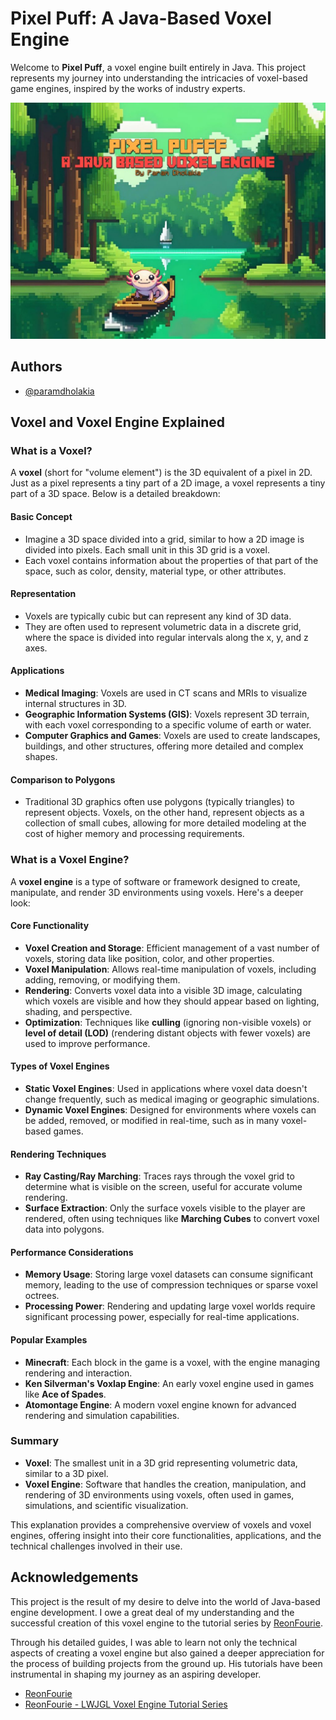 # Pixel Puff: A Java-Based Voxel Engine

Welcome to **Pixel Puff**, a voxel engine built entirely in Java. This project represents my journey into understanding the intricacies of voxel-based game engines, inspired by the works of industry experts.

![Logo](Logo.jpg)

## Authors

- [@paramdholakia](https://www.github.com/paramdholakia)

## Voxel and Voxel Engine Explained

### What is a Voxel?

A **voxel** (short for "volume element") is the 3D equivalent of a pixel in 2D. Just as a pixel represents a tiny part of a 2D image, a voxel represents a tiny part of a 3D space. Below is a detailed breakdown:

#### Basic Concept
- Imagine a 3D space divided into a grid, similar to how a 2D image is divided into pixels. Each small unit in this 3D grid is a voxel.
- Each voxel contains information about the properties of that part of the space, such as color, density, material type, or other attributes.

#### Representation
- Voxels are typically cubic but can represent any kind of 3D data.
- They are often used to represent volumetric data in a discrete grid, where the space is divided into regular intervals along the x, y, and z axes.

#### Applications
- **Medical Imaging**: Voxels are used in CT scans and MRIs to visualize internal structures in 3D.
- **Geographic Information Systems (GIS)**: Voxels represent 3D terrain, with each voxel corresponding to a specific volume of earth or water.
- **Computer Graphics and Games**: Voxels are used to create landscapes, buildings, and other structures, offering more detailed and complex shapes.

#### Comparison to Polygons
- Traditional 3D graphics often use polygons (typically triangles) to represent objects. Voxels, on the other hand, represent objects as a collection of small cubes, allowing for more detailed modeling at the cost of higher memory and processing requirements.

### What is a Voxel Engine?

A **voxel engine** is a type of software or framework designed to create, manipulate, and render 3D environments using voxels. Here's a deeper look:

#### Core Functionality
- **Voxel Creation and Storage**: Efficient management of a vast number of voxels, storing data like position, color, and other properties.
- **Voxel Manipulation**: Allows real-time manipulation of voxels, including adding, removing, or modifying them.
- **Rendering**: Converts voxel data into a visible 3D image, calculating which voxels are visible and how they should appear based on lighting, shading, and perspective.
- **Optimization**: Techniques like **culling** (ignoring non-visible voxels) or **level of detail (LOD)** (rendering distant objects with fewer voxels) are used to improve performance.

#### Types of Voxel Engines
- **Static Voxel Engines**: Used in applications where voxel data doesn't change frequently, such as medical imaging or geographic simulations.
- **Dynamic Voxel Engines**: Designed for environments where voxels can be added, removed, or modified in real-time, such as in many voxel-based games.

#### Rendering Techniques
- **Ray Casting/Ray Marching**: Traces rays through the voxel grid to determine what is visible on the screen, useful for accurate volume rendering.
- **Surface Extraction**: Only the surface voxels visible to the player are rendered, often using techniques like **Marching Cubes** to convert voxel data into polygons.

#### Performance Considerations
- **Memory Usage**: Storing large voxel datasets can consume significant memory, leading to the use of compression techniques or sparse voxel octrees.
- **Processing Power**: Rendering and updating large voxel worlds require significant processing power, especially for real-time applications.

#### Popular Examples
- **Minecraft**: Each block in the game is a voxel, with the engine managing rendering and interaction.
- **Ken Silverman's Voxlap Engine**: An early voxel engine used in games like **Ace of Spades**.
- **Atomontage Engine**: A modern voxel engine known for advanced rendering and simulation capabilities.

### Summary

- **Voxel**: The smallest unit in a 3D grid representing volumetric data, similar to a 3D pixel.
- **Voxel Engine**: Software that handles the creation, manipulation, and rendering of 3D environments using voxels, often used in games, simulations, and scientific visualization.

This explanation provides a comprehensive overview of voxels and voxel engines, offering insight into their core functionalities, applications, and the technical challenges involved in their use.

## Acknowledgements

This project is the result of my desire to delve into the world of Java-based engine development. I owe a great deal of my understanding and the successful creation of this voxel engine to the tutorial series by [ReonFourie](https://www.youtube.com/@ReonFourie).

Through his detailed guides, I was able to learn not only the technical aspects of creating a voxel engine but also gained a deeper appreciation for the process of building projects from the ground up. His tutorials have been instrumental in shaping my journey as an aspiring developer.

- [ReonFourie](https://www.youtube.com/@ReonFourie)
- [ReonFourie - LWJGL Voxel Engine Tutorial Series](https://www.youtube.com/playlist?list=PL80Zqpd23vJfyWQi-8FKDbeO_ZQamLKJL)
